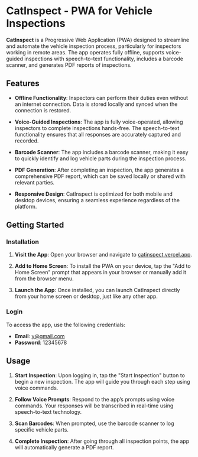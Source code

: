 # CatInspect - PWA for Vehicle Inspections

**CatInspect** is a Progressive Web Application (PWA) designed to streamline and automate the vehicle inspection process, particularly for inspectors working in remote areas. The app operates fully offline, supports voice-guided inspections with speech-to-text functionality, includes a barcode scanner, and generates PDF reports of inspections.

## Features

- **Offline Functionality**: Inspectors can perform their duties even without an internet connection. Data is stored locally and synced when the connection is restored.
  
- **Voice-Guided Inspections**: The app is fully voice-operated, allowing inspectors to complete inspections hands-free. The speech-to-text functionality ensures that all responses are accurately captured and recorded.

- **Barcode Scanner**: The app includes a barcode scanner, making it easy to quickly identify and log vehicle parts during the inspection process.

- **PDF Generation**: After completing an inspection, the app generates a comprehensive PDF report, which can be saved locally or shared with relevant parties.

- **Responsive Design**: CatInspect is optimized for both mobile and desktop devices, ensuring a seamless experience regardless of the platform.

## Getting Started

### Installation

1. **Visit the App**: Open your browser and navigate to [catinspect.vercel.app](https://catinspect.vercel.app).

2. **Add to Home Screen**: To install the PWA on your device, tap the "Add to Home Screen" prompt that appears in your browser or manually add it from the browser menu.

3. **Launch the App**: Once installed, you can launch CatInspect directly from your home screen or desktop, just like any other app.

### Login

To access the app, use the following credentials:

- **Email**: y@gmail.com
- **Password**: 12345678

## Usage

1. **Start Inspection**: Upon logging in, tap the "Start Inspection" button to begin a new inspection. The app will guide you through each step using voice commands.

2. **Follow Voice Prompts**: Respond to the app’s prompts using voice commands. Your responses will be transcribed in real-time using speech-to-text technology.

3. **Scan Barcodes**: When prompted, use the barcode scanner to log specific vehicle parts.

4. **Complete Inspection**: After going through all inspection points, the app will automatically generate a PDF report.
